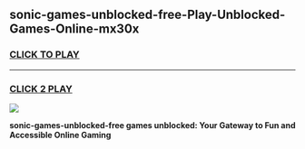 
## sonic-games-unblocked-free-Play-Unblocked-Games-Online-mx30x
<h3>
<a href="https://premium76.site?title=sonic-games-unblocked-free&ref=25A">CLICK TO PLAY</a></h3>
<hr>

<h3>
<a href="https://premium76.site?title=sonic-games-unblocked-free&ref=25A">CLICK 2 PLAY</a>
  
</h3>

<a href="https://premium76.site?title=sonic-games-unblocked-free&ref=25A"><img src="https://clearcache.store/games.png"></a>


**sonic-games-unblocked-free games unblocked: Your Gateway to Fun and Accessible Online Gaming**
